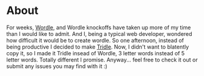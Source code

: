 # About
For weeks, [Wordle](https://www.nytimes.com/games/wordle/index.html), and Wordle knockoffs have taken up more of my time than I would like to admit. And I, being a typical web developer, wondered how difficult it would be to create wordle. So one afternoon, instead of being productive I decided to make [Tridle](https://tridle.netlify.app/). Now, I didn't want to blatently copy it, so I made it Tridle insead of Wordle, 3 letter words instead of 5 letter words. Totally different I promise. Anyway... feel free to check it out or submit any issues you may find with it :)
